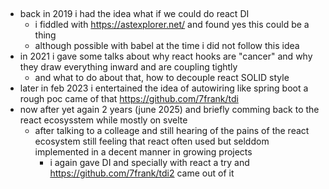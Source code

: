 ##

- back in 2019 i had the idea what if we could do react DI
  - i fiddled with https://astexplorer.net/ and found yes this could be a thing
  - although possible with babel at the time i did not follow this idea
- in 2021 i gave some talks about why react hooks are "cancer" and why they draw everything inward and are coupling tightly
  - and what to do about that, how to decouple react SOLID style
- later in feb 2023 i entertained the idea of autowiring like spring boot a rough poc came of that https://github.com/7frank/tdi
- now after yet again 2 years (june 2025) and briefly comming back to the react ecosysstem while mostly on svelte
  - after talking to a colleage and still hearing of the pains of the react ecosystem still feeling that react often used but selddom implemented in a decent manner in growing projects
    - i again gave DI and specially with react a try and https://github.com/7frank/tdi2 came out of it
